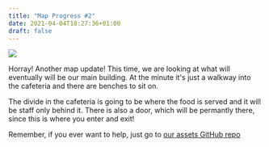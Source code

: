 ```yaml
---
title: "Map Progress #2"
date: 2021-04-04T18:27:36+01:00
draft: false
---
```


<picture>
	<source media="(max-width:600px)" srcset="/images/600x/Main-Building-Map1.webp" />
	<source media="(max-width:600px)" srcset="/images/600x/Main-Building-Map1.png" />
	<source media="(max-width:600px)" srcset="/images/600x/Main-Building-Map1.jpg" />
	<source media="(max-width:1000px)" srcset="/images/1000x/Main-Building-Map1.webp" />
	<source media="(max-width:1000px)" srcset="/images/1000x/Main-Building-Map1.png" />
	<source media="(max-width:1000px)" srcset="/images/1000x/Main-Building-Map1.jpg" />
	<source media="(max-width:1400px)" srcset="/images/1400x/Main-Building-Map1.webp" />
	<source media="(max-width:1400px)" srcset="/images/1400x/Main-Building-Map1.png" />
	<source media="(max-width:1400px)" srcset="/images/1400x/Main-Building-Map1.jpg" />
	<source media="(max-width:2000px)" srcset="/images/2000x/Main-Building-Map1.webp" />
	<source media="(max-width:2000px)" srcset="/images/2000x/Main-Building-Map1.png" />
	<source media="(max-width:2000px)" srcset="/images/2000x/Main-Building-Map1.jpg" />
	<source media="(min-width:2001px)" srcset="/images/original/Main-Building-Map1.png" />
	<source media="(min-width:2001px)" srcset="/images/original/Main-Building-Map1.jpg" />
	<img src="/images/original/Main-Building-Map1.webp" />
</picture>

Horray! Another map update! This time, we are looking at what will eventually will be our main building. At the minute it's just a walkway into the cafeteria and there are benches to sit on.

The divide in the cafeteria is going to be where the food is served and it will be staff only behind it. There is also a door, which will be permantly there, since this is where you enter and exit!

Remember, if you ever want to help, just go to [our assets GitHub repo](https://github.com/Jailbreak-Scratch/assets)